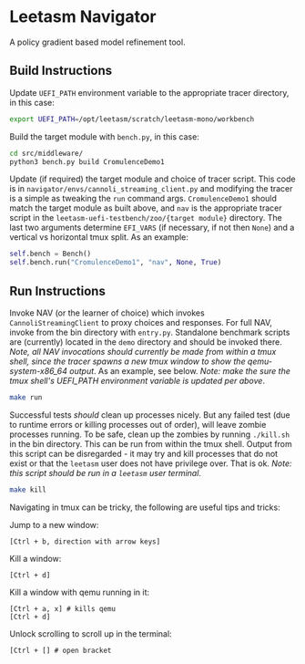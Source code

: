 Leetasm Navigator
========
A policy gradient based model refinement tool.

## Build Instructions

Update `UEFI_PATH` environment variable to the appropriate tracer directory,
in this case:

```bash
export UEFI_PATH=/opt/leetasm/scratch/leetasm-mono/workbench
```

Build the target module with `bench.py`, in this case:

```bash
cd src/middleware/
python3 bench.py build CromulenceDemo1
```

Update (if required) the target module and choice of tracer script. This code is
in `navigator/envs/cannoli_streaming_client.py` and modifying the
tracer is a simple as tweaking the `run` command args. `CromulenceDemo1` should
match the target module as built above, and `nav` is the appropriate tracer
script in the `leetasm-uefi-testbench/zoo/{target module}` directory. The last
two arguments determine `EFI_VARS` (if necessary, if not then `None`) and a
vertical vs horizontal tmux split. As an example:

```python
self.bench = Bench()
self.bench.run("CromulenceDemo1", "nav", None, True)
```

## Run Instructions

Invoke NAV (or the learner of choice) which invokes `CannoliStreamingClient`
to proxy choices and responses. For full NAV, invoke from the bin
directory with `entry.py`. Standalone benchmark scripts are (currently) located
in the `demo` directory and should be invoked there. *Note, all NAV
invocations should currently be made from within a tmux shell, since the
tracer spawns a new tmux window to show the qemu-system-x86_64 output*. As an
example, see below. *Note: make the sure the tmux shell's UEFI_PATH environment
variable is updated per above*.

```bash
make run
```

Successful tests _should_ clean up processes nicely. But any failed test (due to
runtime errors or killing processes out of order), will leave zombie processes
running. To be safe, clean up the zombies by running `./kill.sh` in the bin
directory. This can be run from within the tmux shell. Output from this script
can be disregarded - it may try and kill processes that do not exist or that the
`leetasm` user does not have privilege over. That is ok. *Note: this script
should be run in a `leetasm` user terminal*.

```bash
make kill
```

Navigating in tmux can be tricky, the following are useful tips and tricks:

Jump to a new window:

```
[Ctrl + b, direction with arrow keys]
```

Kill a window:

```
[Ctrl + d]
```

Kill a window with qemu running in it:

```
[Ctrl + a, x] # kills qemu
[Ctrl + d]
```

Unlock scrolling to scroll up in the terminal:

```
[Ctrl + [] # open bracket
```
